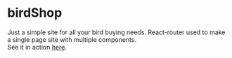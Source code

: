 
# birdShop
Just a simple site for all your bird buying needs. React-router used to make a single page site with multiple components.<br>
See it in action [here](https://avianavenue.netlify.app/).
